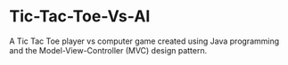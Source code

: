 # Tic-Tac-Toe-Vs-AI
A Tic Tac Toe player vs computer game created using Java programming and the Model-View-Controller (MVC) design pattern.
